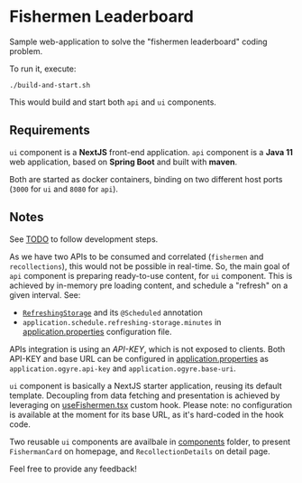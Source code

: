 # Fishermen Leaderboard

Sample web-application to solve the "fishermen leaderboard" coding problem.

To run it, execute:

```
./build-and-start.sh
```

This would build and start both `api` and `ui` components.

## Requirements

`ui` component is a **NextJS** front-end application. `api` component is a **Java 11** web application, based on **Spring Boot** and built with **maven**.

Both are started as docker containers, binding on two different host ports (`3000` for `ui` and `8080` for `api`).

## Notes

See [TODO](TODO.md) to follow development steps.

As we have two APIs to be consumed and correlated (`fishermen` and `recollections`), this would not be possible in real-time. So, the main goal of `api` component is preparing ready-to-use content, for `ui` component. This is achieved by in-memory pre loading content, and schedule a "refresh" on a given interval. See:
* [`RefreshingStorage`](fishermen-leaderboard-api/src/main/java/my/projects/fishermenleaderboard/api/schedule/RefreshingStorage.java) and its `@Scheduled` annotation
* `application.schedule.refreshing-storage.minutes` in [application.properties](fishermen-leaderboard-api/src/main/resources/application.properties) configuration file.

APIs integration is using an *API-KEY*, which is not exposed to clients. Both API-KEY and base URL can be configured in [application.properties](fishermen-leaderboard-api/src/main/resources/application.properties) as `application.ogyre.api-key` and `application.ogyre.base-uri`.

`ui` component is basically a NextJS starter application, reusing its default template. Decoupling from data fetching and presentation is achieved by leveraging on [useFishermen.tsx](fishermen-leaderboard-ui/src/hooks/useFishermen.tsx) custom hook. Please note: no configuration is available at the moment for its base URL, as it's hard-coded in the hook code.

Two reusable `ui` components are availbale in [components](fishermen-leaderboard-ui/src/components/) folder, to present `FishermanCard` on homepage, and `RecollectionDetails` on detail page.

Feel free to provide any feedback!